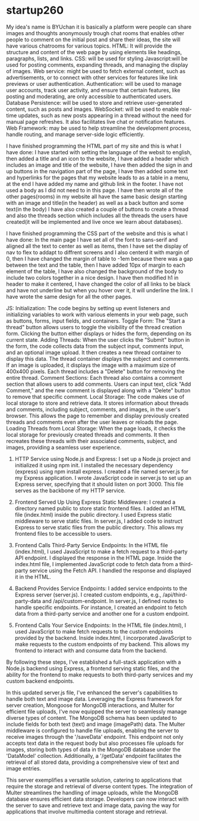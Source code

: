 # startup260
My idea's name is BYUchan it is basically a platform were people can share images and thoughts anonymously trough chat rooms that enables other people to comment on the initial post and share their ideas, the site will have various chatrooms for various topics.
HTML: It will provide the structure and content of the web page by using elements like headings, paragraphs, lists, and links.
CSS: will be used for styling
Javascript:will be used for posting comments, expanding threads, and managing the display of images.
Web service: might be used to fetch external content, such as advertisements, or to connect with other services for features like link previews or user authentication.
Authentication: will be used to manage user accounts, track user activity, and ensure that certain features, like posting and moderating, are only accessible to authenticated users.
Database Persistence: will be used to store and retrieve user-generated content, such as posts and images. 
WebSocket: will be used to enable real-time updates, such as new posts appearing in a thread without the need for manual page refreshes. It also facilitates live chat or notification features.
Web Framework: may be used to help streamline the development process, handle routing, and manage server-side logic efficiently.

I have finished programming the HTML part of my site and this is what I have done:
I have started with setting the language of the websit to english, then added a title and an icon to the website, I have added a header which includes an image and title of the website, I have then added the sign in and up buttons in the navigation part of the page, I have then added some text and hyperlinks for the pages that my website leads to as a table in a menu, at the end I have added my name and github link in the footer. I have not used a body as I did not need to in this page.
I have then wrote all of the other pages(rooms) in my website all have the same basic design starting with an image and title(in the header) as well as a back button and some text(in the body) I have also created a couple of buttons to create a thread and also the threads section which includes all the threads the users have created(it will be implemented and live once we learn about databases).

I have finished programming the CSS part of the website and this is what I have done:
 In the main page I have set all of the font to sans-serif and aligned all the text to center as well as items, then I have set the display of nav to flex to addapt to diffrent screens and I also centerd it with margin of 0, then I have changed the margin of table to -1em because there was a gap between the text and the table, then I have added 10px of margin to each element of the table, I have also changed the background of the body to include two colors together in a nice design. I have then modified h1 in header to make it centered, I have changed the color of all links to be black and have not underline but when you hover over it, it will underline the link.
 I have wrote the same design for all the other pages.  

JS:
Initialization: The code begins by setting up event listeners and initializing variables to work with various elements in your web page, such as buttons, forms, input fields, and containers.
Toggle Form: The "Start a thread" button allows users to toggle the visibility of the thread creation form. Clicking the button either displays or hides the form, depending on its current state.
Adding Threads: When the user clicks the "Submit" button in the form, the code collects data from the subject input, comments input, and an optional image upload. It then creates a new thread container to display this data.
The thread container displays the subject and comments.
If an image is uploaded, it displays the image with a maximum size of 400x400 pixels.
Each thread includes a "Delete" button for removing the entire thread.
Comment Sections: Each thread also contains a comment section that allows users to add comments. Users can input text, click "Add Comment," and the new comment is displayed along with a "Delete" button to remove that specific comment.
Local Storage: The code makes use of local storage to store and retrieve data. It stores information about threads and comments, including subject, comments, and images, in the user's browser. This allows the page to remember and display previously created threads and comments even after the user leaves or reloads the page.
Loading Threads from Local Storage: When the page loads, it checks the local storage for previously created threads and comments. It then recreates these threads with their associated comments, subject, and images, providing a seamless user experience.


1. HTTP Service using Node.js and Express:
I set up a Node.js project and initialized it using npm init.
I installed the necessary dependency (express) using npm install express.
I created a file named server.js for my Express application.
I wrote JavaScript code in server.js to set up an Express server, specifying that it should listen on port 3000. This file serves as the backbone of my HTTP service.

2. Frontend Served Up Using Express Static Middleware:
I created a directory named public to store static frontend files.
I added an HTML file (index.html) inside the public directory.
I used Express static middleware to serve static files.
In server.js, I added code to instruct Express to serve static files from the public directory. This allows my frontend files to be accessible to users.

3. Frontend Calls Third-Party Service Endpoints:
In the HTML file (index.html), I used JavaScript to make a fetch request to a third-party API endpoint.
I displayed the response in the HTML page.
Inside the index.html file, I implemented JavaScript code to fetch data from a third-party service using the Fetch API. I handled the response and displayed it in the HTML.

4. Backend Provides Service Endpoints:
I added service endpoints to the Express server (server.js).
I created custom endpoints, e.g., /api/third-party-data and /api/custom-endpoint.
In server.js, I defined routes to handle specific endpoints. For instance, I created an endpoint to fetch data from a third-party service and another one for a custom endpoint.

5. Frontend Calls Your Service Endpoints:
In the HTML file (index.html), I used JavaScript to make fetch requests to the custom endpoints provided by the backend.
Inside index.html, I incorporated JavaScript to make requests to the custom endpoints of my backend. This allows my frontend to interact with and consume data from the backend.

By following these steps, I've established a full-stack application with a Node.js backend using Express, a frontend serving static files, and the ability for the frontend to make requests to both third-party services and my custom backend endpoints.




In this updated server.js file, I've enhanced the server's capabilities to handle both text and image data. Leveraging the Express framework for server creation, Mongoose for MongoDB interactions, and Multer for efficient file uploads, I've now equipped the server to seamlessly manage diverse types of content. The MongoDB schema has been updated to include fields for both text (text) and image (imagePath) data. The Multer middleware is configured to handle file uploads, enabling the server to receive images through the '/saveData' endpoint. This endpoint not only accepts text data in the request body but also processes file uploads for images, storing both types of data in the MongoDB database under the 'DataModel' collection. Additionally, a '/getData' endpoint facilitates the retrieval of all stored data, providing a comprehensive view of text and image entries.

This server exemplifies a versatile solution, catering to applications that require the storage and retrieval of diverse content types. The integration of Multer streamlines the handling of image uploads, while the MongoDB database ensures efficient data storage. Developers can now interact with the server to save and retrieve text and image data, paving the way for applications that involve multimedia content storage and retrieval.
